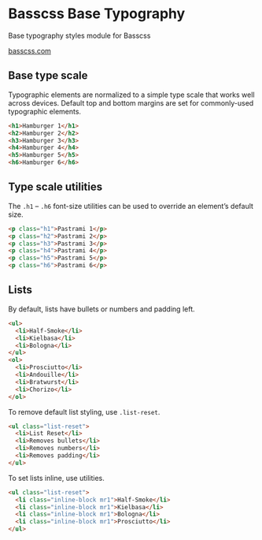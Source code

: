 # Basscss Base Typography

<p class="hide">Base typography styles module for Basscss</p>

<a href="http://basscss.com" class="hide">basscss.com</a>

## Base type scale
Typographic elements are normalized to a simple type scale that works well across devices. Default top and bottom margins are set for commonly-used typographic elements.

```html
<h1>Hamburger 1</h1>
<h2>Hamburger 2</h2>
<h3>Hamburger 3</h3>
<h4>Hamburger 4</h4>
<h5>Hamburger 5</h5>
<h6>Hamburger 6</h6>
```

## Type scale utilities
The `.h1` – `.h6` font-size utilities can be used to override an element’s default size.

```html
<p class="h1">Pastrami 1</p>
<p class="h2">Pastrami 2</p>
<p class="h3">Pastrami 3</p>
<p class="h4">Pastrami 4</p>
<p class="h5">Pastrami 5</p>
<p class="h6">Pastrami 6</p>
```

## Lists
By default, lists have bullets or numbers and padding left.

```html
<ul>
  <li>Half-Smoke</li>
  <li>Kielbasa</li>
  <li>Bologna</li>
</ul>
<ol>
  <li>Prosciutto</li>
  <li>Andouille</li>
  <li>Bratwurst</li>
  <li>Chorizo</li>
</ol>
```

To remove default list styling, use `.list-reset`.

```html
<ul class="list-reset">
  <li>List Reset</li>
  <li>Removes bullets</li>
  <li>Removes numbers</li>
  <li>Removes padding</li>
</ul>
```

To set lists inline, use utilities.

```html
<ul class="list-reset">
  <li class="inline-block mr1">Half-Smoke</li>
  <li class="inline-block mr1">Kielbasa</li>
  <li class="inline-block mr1">Bologna</li>
  <li class="inline-block mr1">Prosciutto</li>
</ul>
```

